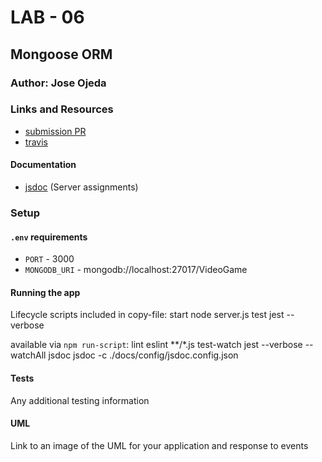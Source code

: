 # LAB - 06

## Mongoose ORM

### Author: Jose Ojeda

### Links and Resources
* [submission PR](https://github.com/jose-401-advanced-javascript/mongoose-orm/pull/1)
* [travis](http://xyz.com)


#### Documentation
* [jsdoc](http://xyz.com) (Server assignments)

### Setup
#### `.env` requirements
* `PORT` - 3000
* `MONGODB_URI` - mongodb://localhost:27017/VideoGame

#### Running the app
Lifecycle scripts included in copy-file:
  start
    node server.js
  test
    jest --verbose

available via `npm run-script`:
  lint
    eslint **/*.js
  test-watch
    jest --verbose --watchAll
  jsdoc
    jsdoc -c ./docs/config/jsdoc.config.json
  
#### Tests
Any additional testing information

#### UML
Link to an image of the UML for your application and response to events
